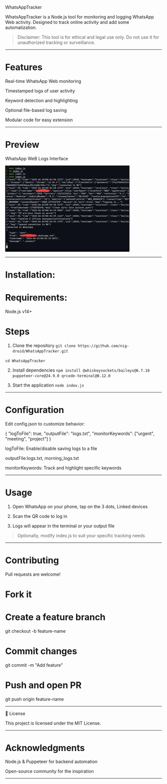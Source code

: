 WhatsAppTracker



WhatsAppTracker is a Node.js tool for monitoring and logging WhatsApp Web activity. Designed to track online activity and add some automatization.

> Disclaimer: This tool is for ethical and legal use only. Do not use it for unauthorized tracking or surveillance.




---
# Features

Real-time WhatsApp Web monitoring

Timestamped logs of user activity

Keyword detection and highlighting

Optional file-based log saving

Modular code for easy extension



---

# Preview

WhatsApp WeB Logs Interface

<img src="./IMG_20250601_043446.jpg" alt="Screenshot" width="400"/>	



---
# Installation:

# Requirements:

Node.js v14+

# Steps

 1. Clone the repository
```git clone https://github.com/nig-droid/WhatsAppTracker.git```

```cd WhatsAppTracker```

 2. Install dependencies
```npm install @whiskeysockets/baileys@6.7.18 puppeteer-core@24.9.0 qrcode-terminal@0.12.0```

 3. Start the application
```node index.js```


---

# Configuration

Edit config.json to customize behavior:

{
  "logToFile": true,
  "outputFile": "logs.txt",
  "monitorKeywords": ["urgent", "meeting", "project"]
}

logToFile: Enable/disable saving logs to a file

outputFile:logs.txt, morning_logs.txt

monitorKeywords: Track and highlight specific keywords



---

# Usage

1. Open WhatsApp on your phone, tap on the 3 dots, Linked devices


2. Scan the QR code to log in


3. Logs will appear in the terminal or your output file



> Optionally, modify index.js to suit your specific tracking needs




---

# Contributing

Pull requests are welcome!

# Fork it
# Create a feature branch
git checkout -b feature-name

# Commit changes
git commit -m "Add feature"

# Push and open PR
git push origin feature-name


---

📄 License

This project is licensed under the MIT License.


---

# Acknowledgments

Node.js & Puppeteer for backend automation

Open-source community for the inspiration

---



